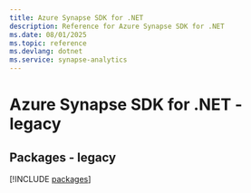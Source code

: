 ```yaml
---
title: Azure Synapse SDK for .NET
description: Reference for Azure Synapse SDK for .NET
ms.date: 08/01/2025
ms.topic: reference
ms.devlang: dotnet
ms.service: synapse-analytics
---
```

# Azure Synapse SDK for .NET - legacy
## Packages - legacy
[!INCLUDE [packages](synapse-index.md)]